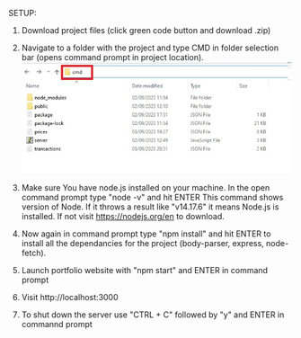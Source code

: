 SETUP:

1. Download project files (click green code button and download .zip)

2. Navigate to a folder with the project and type CMD in folder selection bar (opens command prompt in project location).
![cmd](https://raw.githubusercontent.com/mostdev-eth/Portfolio-Tracker/main/images/CMD.jpg)

3. Make sure You have node.js installed on your machine.
  In the open command prompt type "node -v" and hit ENTER
  This command shows version of Node. If it throws a result like "v14.17.6" it means Node.js is installed.
  If not visit https://nodejs.org/en to download.

4. Now again in command prompt type "npm install" and hit ENTER to install all the dependancies for the project (body-parser, express, node-fetch).

5. Launch portfolio website with "npm start" and ENTER in command prompt

6. Visit http://localhost:3000

7. To shut down the server use "CTRL + C" followed by "y" and ENTER in commannd prompt
